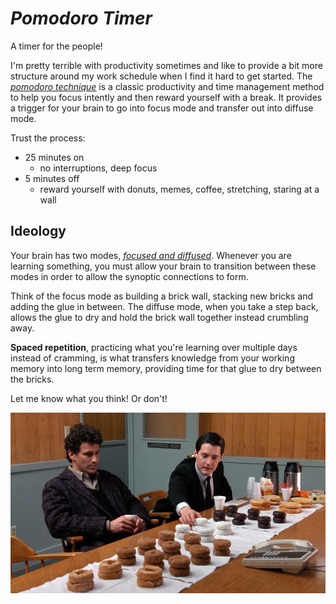 # _**Pomodoro** Timer_

A timer for the people! 

I'm pretty terrible with productivity sometimes and like to provide a bit more structure around my work schedule when I find it hard to get started. The [_pomodoro technique_][1] is a classic productivity and time management method to help you focus intently and then reward yourself with a break. It provides a trigger for your brain to go into focus mode and transfer out into diffuse mode. 

Trust the process: 

* 25 minutes on 
    - no interruptions, deep focus
* 5 minutes off 
    - reward yourself with donuts, memes, coffee, stretching, staring at a wall

## Ideology

Your brain has two modes, [_focused and diffused_][2]. Whenever you are learning something, you must allow your brain to transition between these modes in order to allow the synoptic connections to form. 

Think of the focus mode as building a brick wall, stacking new bricks and adding the glue in between. The diffuse mode, when you take a step back, allows the glue to dry and hold the brick wall together instead crumbling away. 

**Spaced repetition**, practicing what you're learning over multiple days instead of cramming, is what transfers knowledge from your working memory into long term memory, providing time for that glue to dry between the bricks. 

Let me know what you think! Or don't!

![donuts](twin-peaks-donuts.jpg "Agent Coop & Donuts")



[1]: https://en.wikipedia.org/wiki/Pomodoro_Technique
[2]: https://www.coursera.org/lecture/learning-how-to-learn/introduction-to-the-focused-and-diffuse-modes-75EsZ "p great course"
